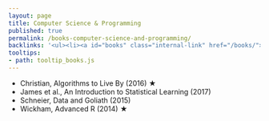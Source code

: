 ```yaml
---
layout: page
title: Computer Science & Programming
published: true
permalink: /books-computer-science-and-programming/
backlinks: '<ul><li><a id="books" class="internal-link" href="/books/">Books</a></li></ul>'
tooltips: 
- path: tooltip_books.js
---
```


* Christian, Algorithms to Live By (2016) ★
* James et al., An Introduction to Statistical Learning (2017)
* Schneier, Data and Goliath (2015)
* Wickham, Advanced R (2014) ★
